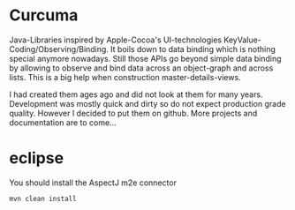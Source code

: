 # Curcuma

Java-Libraries inspired by Apple-Cocoa's UI-technologies KeyValue-Coding/Observing/Binding. It boils down to data binding which is nothing special anymore nowadays. Still those APIs go beyond simple data binding by allowing to observe and bind data across an object-graph and across lists. This is a big help when construction master-details-views.

I had created them ages ago and did not look at them for many years. Development was mostly quick and dirty so do not expect production grade quality. However I decided to put them on github. More projects and documentation are to come...

# eclipse
You should install the AspectJ m2e connector

```
mvn clean install
```
